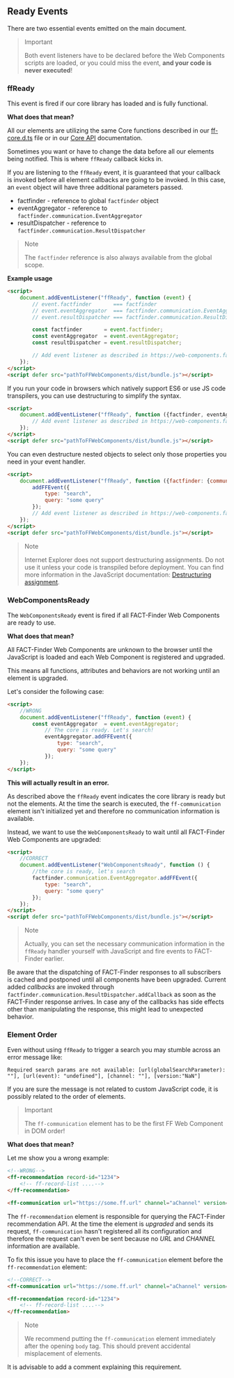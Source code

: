 ## Ready Events

There are two essential events emitted on the main document.

> Important
>
> Both event listeners have to be declared before the Web Components scripts are loaded, or you could miss the event, **and your code is never executed**!

### ffReady
This event is fired if our core library has loaded and is fully functional.

**What does that mean?**

All our elements are utilizing the same Core functions described in our [ff-core.d.ts](https://github.com/FACT-Finder-Web-Components/ff-web-components/blob/master/dist/ff-core.d.ts) file or in our [Core API](/api/4.x/core-result-dispatcher) documentation.

Sometimes you want or have to change the data before all our elements being notified. This is where `ffReady` callback kicks in.

If you are listening to the `ffReady` event, it is guaranteed that your callback is invoked before all element callbacks are going to be invoked.
In this case, an `event` object will have three additional parameters passed.
* factfinder - reference to global `factfinder` object
* eventAggregator - reference to `factfinder.communication.EventAggregator`
* resultDispatcher - reference to `factfinder.communication.ResultDispatcher`

> Note
>
> The `factfinder` reference is also always available from the global scope.

**Example usage**
```html
<script>
    document.addEventListener("ffReady", function (event) {
        // event.factfinder       === factfinder
        // event.eventAggregator  === factfinder.communication.EventAggregator
        // event.resultDispatcher === factfinder.communication.ResultDispatcher

        const factfinder       = event.factfinder;
        const eventAggregator  = event.eventAggregator;
        const resultDispatcher = event.resultDispatcher;

        // Add event listener as described in https://web-components.fact-finder.de/api/core-result-dispatcher
    });
</script>
<script defer src="pathToFFWebComponents/dist/bundle.js"></script>
```

If you run your code in browsers which natively support ES6 or use JS code transpilers, you can use destructuring to simplify the syntax.
```html
<script>
    document.addEventListener("ffReady", function ({factfinder, eventAggregator, resultDispatcher}) {
        // Add event listener as described in https://web-components.fact-finder.de/api/core-result-dispatcher
    });
</script>
<script defer src="pathToFFWebComponents/dist/bundle.js"></script>
```
You can even destructure nested objects to select only those properties you need in your event handler.
```html
<script>
    document.addEventListener("ffReady", function ({factfinder: {communication: {EventAggregator: {addFFEvent}}}}) {
        addFFEvent({
            type: "search",
            query: "some query"
        });
        // Add event listener as described in https://web-components.fact-finder.de/api/core-result-dispatcher
    });
</script>
<script defer src="pathToFFWebComponents/dist/bundle.js"></script>
```

> Note
>
> Internet Explorer does not support destructuring assignments.
> Do not use it unless your code is transpiled before deployment.
> You can find more information in the JavaScript documentation: [Destructuring assignment](https://developer.mozilla.org/docs/Web/JavaScript/Reference/Operators/Destructuring_assignment).

### WebComponentsReady

The `WebComponentsReady` event is fired if all FACT-Finder Web Components are ready to use.

**What does that mean?**

All FACT-Finder Web Components are unknown to the browser until the JavaScript is loaded and each Web Component is registered and upgraded.

This means all functions, attributes and behaviors are not working until an element is upgraded.

Let's consider the following case:
```html
<script>
    //WRONG
    document.addEventListener("ffReady", function (event) {
        const eventAggregator  = event.eventAggregator;
            // The core is ready. Let's search!
            eventAggregator.addFFEvent({
                type: "search",
                query: "some query"
            });
    });
</script>
```

**This will actually result in an error.**

As described above the `ffReady` event indicates the core library is ready but not the elements.
At the time the search is executed, the `ff-communication` element isn't initialized yet and therefore no communication information is available.

Instead, we want to use the `WebComponentsReady` to wait until all FACT-Finder Web Components are upgraded:
```html
<script>
    //CORRECT
    document.addEventListener("WebComponentsReady", function () {
        //the core is ready, let's search
        factfinder.communication.EventAggregator.addFFEvent({
            type: "search",
            query: "some query"
        });
    });
</script>
<script defer src="pathToFFWebComponents/dist/bundle.js"></script>
```

> Note
>
> Actually, you can set the necessary communication information in the `ffReady` handler yourself with JavaScript and fire events to FACT-Finder earlier.

Be aware that the dispatching of FACT-Finder responses to all subscribers is cached and postponed until all components have been upgraded.
Current added _callbacks_ are invoked through `factfinder.communication.ResultDispatcher.addCallback` as soon as the FACT-Finder response arrives.
In case any of the callbacks has side effects other than manipulating the response, this might lead to unexpected behavior.


### Element Order
Even without using `ffReady` to trigger a search you may stumble across an error message like:

`Required search params are not available: [url(globalSearchParameter): ""], [url(event): "undefined"], [channel: ""], [version:"NaN"]`

If you are sure the message is not related to custom JavaScript code, it is possibly related to the order of elements.

> Important
>
> The `ff-communication` element has to be the first FF Web Component in DOM order!

**What does that mean?**

Let me show you a wrong example:

```html
<!--WRONG-->
<ff-recommendation record-id="1234">
    <!-- ff-record-list ....-->
</ff-recommendation>

<ff-communication url="https://some.ff.url" channel="aChannel" version="ng" api="v4"></ff-communication>
```

The `ff-recommendation` element is responsible for querying the FACT-Finder recommendation API.
At the time the element is _upgraded_ and sends its request, `ff-communication` hasn't registered all its configuration and therefore the request can't even be sent because no _URL_ and _CHANNEL_ information are available.

To fix this issue you have to place the `ff-communication` element before the `ff-recommendation` element:
```html
<!--CORRECT-->
<ff-communication url="https://some.ff.url" channel="aChannel" version="ng" api="v4"></ff-communication>

<ff-recommendation record-id="1234">
    <!-- ff-record-list ....-->
</ff-recommendation>
```

> Note
>
> We recommend putting the `ff-communication` element immediately after the opening `body` tag.
> This should prevent accidental misplacement of elements.

It is advisable to add a comment explaining this requirement.
